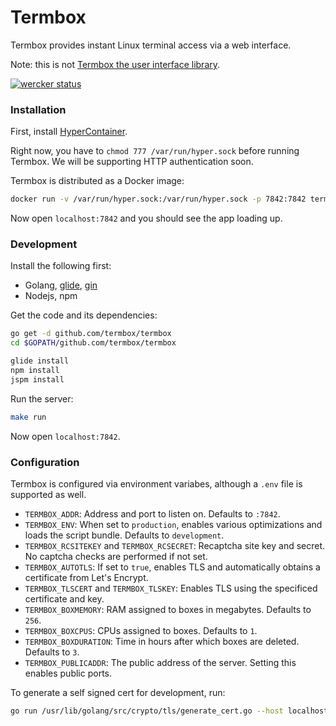 # Termbox

Termbox provides instant Linux terminal access via a web interface.

Note: this is not [Termbox the user interface library](https://github.com/nsf/termbox).

[![wercker status](https://app.wercker.com/status/1933a6fcec97deb2a05d0e9e45c3fd79/s/master "wercker status")](https://app.wercker.com/project/byKey/1933a6fcec97deb2a05d0e9e45c3fd79)

### Installation

First, install [HyperContainer](https://hypercontainer.io/).

Right now, you have to `chmod 777 /var/run/hyper.sock` before running Termbox. We
will be supporting HTTP authentication soon.

Termbox is distributed as a Docker image:

```sh
docker run -v /var/run/hyper.sock:/var/run/hyper.sock -p 7842:7842 termbox/termbox
```

Now open `localhost:7842` and you should see the app loading up.

### Development

Install  the following first:

* Golang, [glide](https://glide.sh/), [gin](github.com/codegangsta/gin)
* Nodejs, npm

Get the code and its dependencies:

```sh
go get -d github.com/termbox/termbox
cd $GOPATH/github.com/termbox/termbox

glide install
npm install
jspm install
```

Run the server:

```sh
make run
```

Now open `localhost:7842`.

### Configuration

Termbox is configured via environment variabes, although a `.env` file is
supported as well.

* `TERMBOX_ADDR`: Address and port to listen on. Defaults to `:7842`.
* `TERMBOX_ENV`: When set to `production`, enables various optimizations and loads the script bundle. Defaults to `development`.
* `TERMBOX_RCSITEKEY` and `TERMBOX_RCSECRET`: Recaptcha site key and secret. No captcha checks are performed if not set.
* `TERMBOX_AUTOTLS`: If set to `true`, enables TLS and automatically obtains a certificate from Let's Encrypt.
* `TERMBOX_TLSCERT` and `TERMBOX_TLSKEY`: Enables TLS using the specificed certificate and key.
* `TERMBOX_BOXMEMORY`: RAM assigned to boxes in megabytes. Defaults to `256`.
* `TERMBOX_BOXCPUS`: CPUs assigned to boxes. Defaults to `1`.
* `TERMBOX_BOXDURATION`: Time in hours after which boxes are deleted. Defaults to `3`.
* `TERMBOX_PUBLICADDR`: The public address of the server. Setting this enables public ports.

To generate a self signed cert for development, run:

```sh
go run /usr/lib/golang/src/crypto/tls/generate_cert.go --host localhost
```

